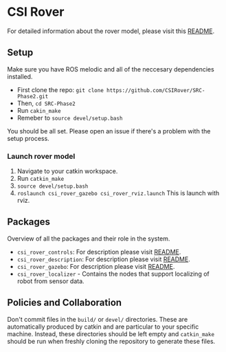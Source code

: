 # CSI Rover

For detailed information about the rover model, please visit this [README](src/csi_rover_gazebo/README.md). 

## Setup

Make sure you have ROS melodic and all of the neccesary dependencies installed. 

- First clone the repo: 
`git clone https://github.com/CSIRover/SRC-Phase2.git`
- Then, `cd SRC-Phase2`
- Run `cakin_make`
- Remeber to `source devel/setup.bash`

You should be all set. Please open an issue if there's a problem with the setup process. 

### Launch rover model

1. Navigate to your catkin workspace. 
2. Run `catkin_make`
3. `source devel/setup.bash`
4. `roslaunch csi_rover_gazebo csi_rover_rviz.launch` This is launch with rviz. 


## Packages

Overview of all the packages and their role in the system.

* `csi_rover_controls`: For description please visit [README](src/csi_rover_gazebo/README.md). 
* `csi_rover_description`: For description please visit [README](src/csi_rover_gazebo/README.md). 
* `csi_rover_gazebo`: For description please visit [README](src/csi_rover_gazebo/README.md). 
* `csi_rover_localizer` - Contains the nodes that support localizing of robot
  from sensor data.

## Policies and Collaboration

Don't commit files in the `build/` or `devel/` directories. These are
automatically produced by catkin and are particular to your specific machine.
Instead, these directories should be left empty and `catkin_make` should be run
when freshly cloning the repository to generate these files.
